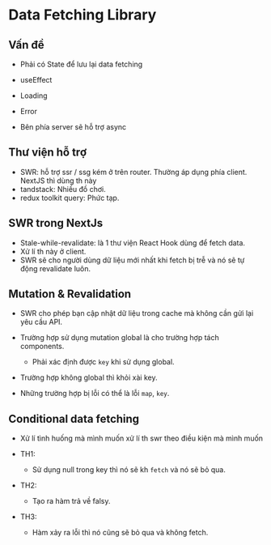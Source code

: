 # Data Fetching Library

## Vấn đề

- Phải có State để lưu lại data fetching
- useEffect
- Loading
- Error

- Bên phía server sẽ hỗ trợ async

## Thư viện hỗ trợ

- SWR: hỗ trợ ssr / ssg kém ở trên router. Thường áp dụng phía client. NextJS thì dùng th này
- tandstack: Nhiều đồ chơi.
- redux toolkit query: Phức tạp.

## SWR trong NextJs

- Stale-while-revalidate: là 1 thư viện React Hook dùng để fetch data.
- Xử lí th này ở client.
- SWR sẽ cho người dùng dữ liệu mới nhất khi fetch bị trễ và nó sẽ tự động revalidate luôn.

## Mutation & Revalidation

- SWR cho phép bạn cập nhật dữ liệu trong cache mà không cần gửi lại yêu cầu API.
- Trường hợp sử dụng mutation global là cho trường hợp tách components.
  - Phải xác định được `key` khi sử dụng global.
- Trường hợp không global thì khỏi xài key.

- Những trường hợp bị lỗi có thể là lỗi `map`, `key`.

## Conditional data fetching

- Xử lí tình huống mà mình muốn xử lí th swr theo điều kiện mà mình muốn

- TH1:
  - Sử dụng null trong key thì nó sẽ kh `fetch` và nó sẽ bỏ qua.
- TH2:
  - Tạo ra hàm trả về falsy.
- TH3:
  - Hàm xảy ra lỗi thì nó cũng sẽ bỏ qua và không fetch.
